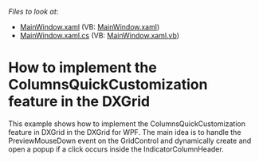 <!-- default file list -->
*Files to look at*:

* [MainWindow.xaml](./CS/B197981ColumnsQuickCustomization/MainWindow.xaml) (VB: [MainWindow.xaml](./VB/B197981ColumnsQuickCustomization/MainWindow.xaml))
* [MainWindow.xaml.cs](./CS/B197981ColumnsQuickCustomization/MainWindow.xaml.cs) (VB: [MainWindow.xaml.vb](./VB/B197981ColumnsQuickCustomization/MainWindow.xaml.vb))
<!-- default file list end -->
# How to implement the ColumnsQuickCustomization feature in the DXGrid


<p>This example shows how to implement the ColumnsQuickCustomization feature in DXGrid in the DXGrid for WPF. The main idea is to handle the PreviewMouseDown event on the GridControl and dynamically create and open a popup if a click occurs inside the IndicatorColumnHeader.</p>

<br/>


